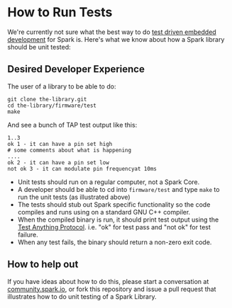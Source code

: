 How to Run Tests
===

We're currently not sure what the best way to do [test driven embedded development](http://pragprog.com/book/jgade/test-driven-development-for-embedded-c) for Spark is.  Here's what we know about how a Spark library should be unit tested:

Desired Developer Experience
---

The user of a library to be able to do:

    git clone the-library.git
    cd the-library/firmware/test
    make
    
And see a bunch of TAP test output like this:

    1..3
    ok 1 - it can have a pin set high
    # some comments about what is happening
    ....
    ok 2 - it can have a pin set low
    not ok 3 - it can modulate pin frequencyat 10ms 

- Unit tests should run on a regular computer, not a Spark Core.
- A developer should be able to cd into `firmware/test` and type `make` to run the unit tests (as illustrated above)
- The tests should stub out Spark specific functionality so the code compiles and runs using on a
  standard GNU C++ compiler.
- When the compiled binary is run, it should print test output using the [Test Anything Protocol](http://en.wikipedia.org/wiki/Test_Anything_Protocol). i.e. "ok" for test pass and "not ok" for test failure.
- When any test fails, the binary should return a non-zero exit code.

How to help out
---

If you have ideas about how to do this, please start a conversation at [community.spark.io](http://community.spark.io), or fork this repository and issue a pull request that illustrates how to do unit testing of a Spark Library.
